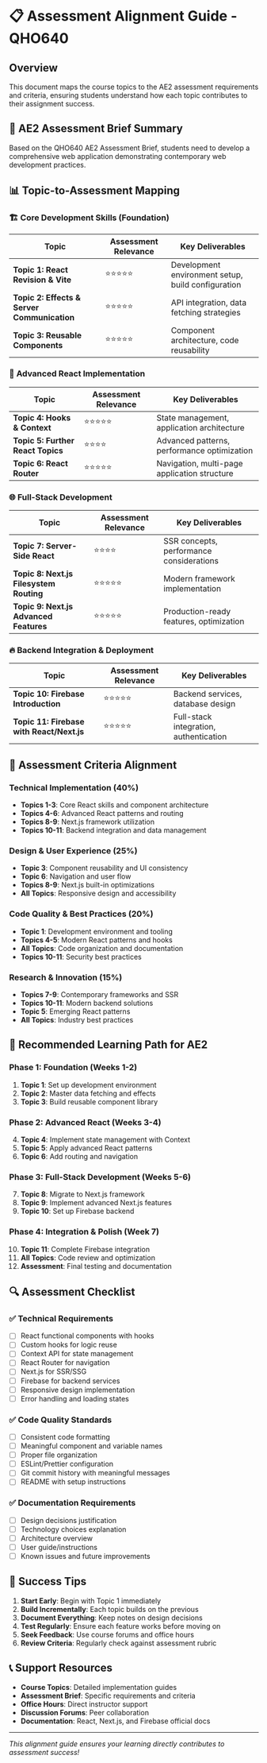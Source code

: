 # 📋 Assessment Alignment Guide - QHO640

## Overview
This document maps the course topics to the AE2 assessment requirements and criteria, ensuring students understand how each topic contributes to their assignment success.

## 🎯 AE2 Assessment Brief Summary
Based on the QHO640 AE2 Assessment Brief, students need to develop a comprehensive web application demonstrating contemporary web development practices.

## 📊 Topic-to-Assessment Mapping

### 🏗️ **Core Development Skills (Foundation)**

| Topic | Assessment Relevance | Key Deliverables |
|-------|---------------------|------------------|
| **Topic 1: React Revision & Vite** | ⭐⭐⭐⭐⭐ | Development environment setup, build configuration |
| **Topic 2: Effects & Server Communication** | ⭐⭐⭐⭐⭐ | API integration, data fetching strategies |
| **Topic 3: Reusable Components** | ⭐⭐⭐⭐⭐ | Component architecture, code reusability |

### 🔧 **Advanced React Implementation**

| Topic | Assessment Relevance | Key Deliverables |
|-------|---------------------|------------------|
| **Topic 4: Hooks & Context** | ⭐⭐⭐⭐⭐ | State management, application architecture |
| **Topic 5: Further React Topics** | ⭐⭐⭐⭐ | Advanced patterns, performance optimization |
| **Topic 6: React Router** | ⭐⭐⭐⭐⭐ | Navigation, multi-page application structure |

### 🌐 **Full-Stack Development**

| Topic | Assessment Relevance | Key Deliverables |
|-------|---------------------|------------------|
| **Topic 7: Server-Side React** | ⭐⭐⭐⭐ | SSR concepts, performance considerations |
| **Topic 8: Next.js Filesystem Routing** | ⭐⭐⭐⭐⭐ | Modern framework implementation |
| **Topic 9: Next.js Advanced Features** | ⭐⭐⭐⭐⭐ | Production-ready features, optimization |

### 🔥 **Backend Integration & Deployment**

| Topic | Assessment Relevance | Key Deliverables |
|-------|---------------------|------------------|
| **Topic 10: Firebase Introduction** | ⭐⭐⭐⭐⭐ | Backend services, database design |
| **Topic 11: Firebase with React/Next.js** | ⭐⭐⭐⭐⭐ | Full-stack integration, authentication |

## 🎯 Assessment Criteria Alignment

### **Technical Implementation (40%)**
- **Topics 1-3**: Core React skills and component architecture
- **Topics 4-6**: Advanced React patterns and routing
- **Topics 8-9**: Next.js framework utilization
- **Topics 10-11**: Backend integration and data management

### **Design & User Experience (25%)**
- **Topic 3**: Component reusability and UI consistency
- **Topic 6**: Navigation and user flow
- **Topics 8-9**: Next.js built-in optimizations
- **All Topics**: Responsive design and accessibility

### **Code Quality & Best Practices (20%)**
- **Topic 1**: Development environment and tooling
- **Topics 4-5**: Modern React patterns and hooks
- **All Topics**: Code organization and documentation
- **Topics 10-11**: Security best practices

### **Research & Innovation (15%)**
- **Topics 7-9**: Contemporary frameworks and SSR
- **Topics 10-11**: Modern backend solutions
- **Topic 5**: Emerging React patterns
- **All Topics**: Industry best practices

## 📝 Recommended Learning Path for AE2

### **Phase 1: Foundation (Weeks 1-2)**
1. **Topic 1**: Set up development environment
2. **Topic 2**: Master data fetching and effects
3. **Topic 3**: Build reusable component library

### **Phase 2: Advanced React (Weeks 3-4)**
4. **Topic 4**: Implement state management with Context
5. **Topic 5**: Apply advanced React patterns
6. **Topic 6**: Add routing and navigation

### **Phase 3: Full-Stack Development (Weeks 5-6)**
7. **Topic 8**: Migrate to Next.js framework
8. **Topic 9**: Implement advanced Next.js features
9. **Topic 10**: Set up Firebase backend

### **Phase 4: Integration & Polish (Week 7)**
10. **Topic 11**: Complete Firebase integration
11. **All Topics**: Code review and optimization
12. **Assessment**: Final testing and documentation

## 🔍 Assessment Checklist

### ✅ **Technical Requirements**
- [ ] React functional components with hooks
- [ ] Custom hooks for logic reuse
- [ ] Context API for state management
- [ ] React Router for navigation
- [ ] Next.js for SSR/SSG
- [ ] Firebase for backend services
- [ ] Responsive design implementation
- [ ] Error handling and loading states

### ✅ **Code Quality Standards**
- [ ] Consistent code formatting
- [ ] Meaningful component and variable names
- [ ] Proper file organization
- [ ] ESLint/Prettier configuration
- [ ] Git commit history with meaningful messages
- [ ] README with setup instructions

### ✅ **Documentation Requirements**
- [ ] Design decisions justification
- [ ] Technology choices explanation
- [ ] Architecture overview
- [ ] User guide/instructions
- [ ] Known issues and future improvements

## 🚀 Success Tips

1. **Start Early**: Begin with Topic 1 immediately
2. **Build Incrementally**: Each topic builds on the previous
3. **Document Everything**: Keep notes on design decisions
4. **Test Regularly**: Ensure each feature works before moving on
5. **Seek Feedback**: Use course forums and office hours
6. **Review Criteria**: Regularly check against assessment rubric

## 📞 Support Resources

- **Course Topics**: Detailed implementation guides
- **Assessment Brief**: Specific requirements and criteria
- **Office Hours**: Direct instructor support
- **Discussion Forums**: Peer collaboration
- **Documentation**: React, Next.js, and Firebase official docs

---

*This alignment guide ensures your learning directly contributes to assessment success!*
